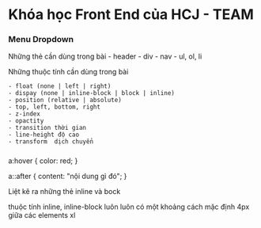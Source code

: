 
Khóa học Front End của HCJ - TEAM
=================================

### Menu Dropdown

Những thẻ cần dùng trong bài 
	- header
	- div
	- nav
	- ul, ol, li

Những thuộc tính cần dùng trong bài

	- float (none | left | right)
	- dispay (none | inline-block | block | inline)
	- position (relative | absolute)
	- top, left, bottom, right
	- z-index
	- opactity
	- transition thời gian 
	- line-height độ cao
	- transform  dịch chuyển 

### 

a:hover { color: red; }

a::after {
	content: "nội dung gì đó";
}


Liệt kê ra những thẻ inline và bock 

thuộc tính inline, inline-block luôn luôn có một khoảng cách mặc định 4px giữa các elements xl 